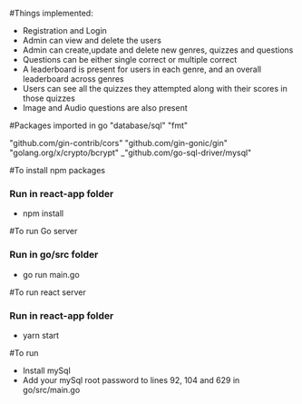 #Things implemented:
* Registration and Login
* Admin can view and delete the users
* Admin can create,update and delete new genres, quizzes and questions
* Questions can be either single correct or multiple correct
* A leaderboard is present for users in each genre, and an overall leaderboard across genres
* Users can see all the quizzes they attempted along with their scores in those quizzes
* Image and Audio questions are also present

#Packages imported in go
"database/sql"
"fmt"

"github.com/gin-contrib/cors"
"github.com/gin-gonic/gin"
"golang.org/x/crypto/bcrypt"
_"github.com/go-sql-driver/mysql"

#To install npm packages
### Run in react-app folder  ###
* npm install

#To run Go server
### Run in go/src folder ###
* go run main.go

#To run react server
### Run in react-app folder ###
* yarn start

#To run 
* Install mySql
* Add your mySql root password to lines 92, 104 and 629 in go/src/main.go
